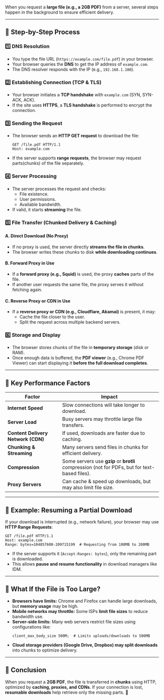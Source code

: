 When you request a **large file (e.g., a 2GB PDF)** from a server, several steps happen in the background to ensure efficient delivery.  

---

## **🔹 Step-by-Step Process**
### **1️⃣ DNS Resolution**
- You type the file URL (`https://example.com/file.pdf`) in your browser.
- Your browser queries the **DNS** to get the IP address of `example.com`.
- The DNS resolver responds with the IP (e.g., `192.168.1.100`).

### **2️⃣ Establishing Connection (TCP & TLS)**
- Your browser initiates a **TCP handshake** with `example.com` (SYN, SYN-ACK, ACK).
- If the site uses **HTTPS**, a **TLS handshake** is performed to encrypt the connection.

### **3️⃣ Sending the Request**
- The browser sends an **HTTP GET request** to download the file:
  ```http
  GET /file.pdf HTTP/1.1
  Host: example.com
  ```
- If the server supports **range requests**, the browser may request parts(chunks) of the file separately.

### **4️⃣ Server Processing**
- The server processes the request and checks:
  - File existence.
  - User permissions.
  - Available bandwidth.
- If valid, it starts **streaming** the file.

### **5️⃣ File Transfer (Chunked Delivery & Caching)**
#### **A. Direct Download (No Proxy)**
- If no proxy is used, the server directly **streams the file in chunks**.
- The browser writes these chunks to disk **while downloading continues**.

#### **B. Forward Proxy in Use**
- If a **forward proxy (e.g., Squid)** is used, the proxy **caches** parts of the file.
- If another user requests the same file, the proxy serves it without fetching again.

#### **C. Reverse Proxy or CDN in Use**
- If a **reverse proxy or CDN (e.g., Cloudflare, Akamai)** is present, it may:
  - Cache the file closer to the user.
  - Split the request across multiple backend servers.

### **6️⃣ Storage and Display**
- The browser stores chunks of the file in **temporary storage** (disk or RAM).
- Once enough data is buffered, the **PDF viewer** (e.g., Chrome PDF Viewer) can start displaying it **before the full download completes**.

---

## **🔹 Key Performance Factors**
| **Factor** | **Impact** |
|-----------|-----------|
| **Internet Speed** | Slow connections will take longer to download. |
| **Server Load** | Busy servers may throttle large file transfers. |
| **Content Delivery Network (CDN)** | If used, downloads are faster due to caching. |
| **Chunking & Streaming** | Many servers send files in chunks for efficient delivery. |
| **Compression** | Some servers use **gzip** or **brotli** compression (not for PDFs, but for text-based files). |
| **Proxy Servers** | Can cache & speed up downloads, but may also limit file size. |

---

## **🔹 Example: Resuming a Partial Download**
If your download is interrupted (e.g., network failure), your browser may use **HTTP Range Requests**:

```http
GET /file.pdf HTTP/1.1
Host: example.com
Range: bytes=104857600-209715199  # Requesting from 100MB to 200MB
```

- If the server supports it (`Accept-Ranges: bytes`), only the remaining part is downloaded.
- This allows **pause and resume functionality** in download managers like IDM.

---

## **🔹 What If the File is Too Large?**
- **Browsers have limits:** Chrome and Firefox can handle large downloads, but **memory usage** may be high.
- **Mobile networks may throttle:** Some ISPs **limit file sizes** to reduce bandwidth use.
- **Server-side limits:** Many web servers restrict file sizes using configurations like:
  ```nginx
  client_max_body_size 500M;  # Limits uploads/downloads to 500MB
  ```
- **Cloud storage providers (Google Drive, Dropbox) may split downloads** into chunks to optimize delivery.

---

## **🔹 Conclusion**
When you request a **2GB PDF**, the file is transferred in **chunks** using HTTP, optimized by **caching, proxies, and CDNs**. If your connection is lost, **resumable downloads** help retrieve only the missing parts. 🚀  
